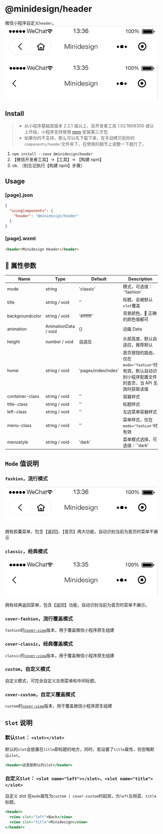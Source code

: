 # @minidesign/header

微信小程序自定义`header`。
![](./doc_img/fashion.png)
![](./doc_img/classic.png)

## Install

> - 从小程序基础库版本 2.2.1 或以上、及开发者工具 1.02.1808300 或以上开始，小程序支持使用 [npm](https://developers.weixin.qq.com/miniprogram/dev/devtools/npm.html) 安装第三方包
> - 如果你的不支持，那么可以先下载下来，在手动拷贝到你的`components/header`文件夹下，在使用的细节上调整一下就行了。

1. `npm install --save @minidesign/header`
2. 【微信开发者工具】->【工具】-> 【构建 npm】
3. ok. （别忘记执行【构建 npm】步骤）

## Usage

### [page].json

```json
{
  "usingComponents": {
    "header": "@minidesign/header"
  }
}
```

### [page].wxml

```html
<header>Minidesign Header</header>
```

##  属性参数

| Name            | Type                 | Default             | Description                                                                                                            |
| --------------- | -------------------- | ------------------- | ---------------------------------------------------------------------------------------------------------------------- |
| mode            | string               | 'classic'           | 模式，可选值： `'fashion' | 'classic' | 'cover-fashion' | 'cover-classic' | 'custom' | 'cover-custom'`                 |
| title           | string / void        | ''                  | 标题，会被默认`slot`覆盖                                                                                               |
| backgroundcolor | string / void        | '#ffffff'           | 背景颜色， 正确的颜色值都可                                                                                            |
| animation       | AnimationData / void | {}                  | 动画 Data                                                                                                              |
| height          | number / void        | 自适应              | 头部高度，默认自适应，推荐默认                                                                                         |
| home            | string / void        | 'pages/index/index' | 首页按钮的路由，仅在 `mode="fashion"`时有效，默认自动识别小程序配置文件的首页，当 API 无效时获取该值                   |
| container-class | string / void        | ''                  | 容器样式                                                                                                               |
| title-class     | string / void        | ''                  | 标题样式                                                                                                               |
| left-class      | string / void        | ''                  | 左边菜单容器样式                                                                                                       |
| menu-class      | string / void        | ''                  | 菜单样式，仅在 `mode="fashion"`时有效                                                                                  |
| menustyle       | string / void        | 'dark'              | 菜单模式选择，可选值：`'dark' | 'light'`，仅在`mode = 'fashion' | 'cover-fashion' | 'classic' | 'cover-classic'`时有效 |

## `Mode` 值说明

### `fashion`，流行模式

![](./doc_img/fashion.png)

拥有胶囊菜单，包含【返回】、【首页】两大功能，自动识别当前为首页时菜单不展示

### `classic`，经典模式

![](./doc_img/classic.png)

拥有经典返回菜单，包含【返回】功能，自动识别当前为首页时菜单不展示。

### `cover-fashion`，流行覆盖模式

`fashion`的[`cover-view`](https://developers.weixin.qq.com/miniprogram/dev/component/cover-view.html)版本，用于覆盖微信小程序原生组建

### `cover-classic`，经典覆盖模式

`classic`的[`cover-view`](https://developers.weixin.qq.com/miniprogram/dev/component/cover-view.html)版本，用于覆盖微信小程序原生组建

### `custom`，自定义模式

自定义模式，可完全自定义左侧菜单和中间标题。

### `cover-custom`，自定义覆盖模式

`custom`的[`cover-view`](https://developers.weixin.qq.com/miniprogram/dev/component/cover-view.html)版本，用于覆盖微信小程序原生组建

## `Slot` 说明

### 默认`Slot`： `<slot></slot>`

默认的`slot`会放置在`title`即标题的地方，同时，若设置了`title`属性，则忽略默认`slot`。

```jsx
<header>这里是默认的slot</header>
```

### 自定义`Slot`： `<slot name="left"></slot>`、`<slot name="title"></slot>`

自定义 slot 在`mode`属性为`custom | cover-custom`时起效，为`left`左侧菜、`title`标题。

```jsx
<header>
  <view slot="left">Back</view>
  <view slot="title">Minidesign</view>
</header>
```
